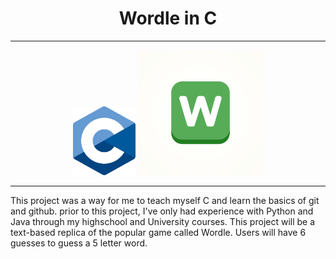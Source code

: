 <center><h1>Wordle in C</h1></center>

---

<p align="center">
  <img src="images/C.png" alt="C" width="100"/>
  <img src="images/wordle.png" alt="wordle" width="200"/>
</p>

---

This project was a way for me to teach myself C and learn the basics of git and github. prior to this project, I've only had experience with Python and Java through my highschool and University courses.
This project will be a text-based replica of the popular game called Wordle.
Users will have 6 guesses to guess a 5 letter word.
